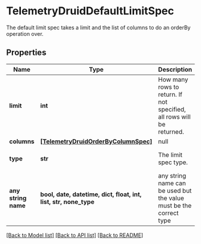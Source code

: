 # TelemetryDruidDefaultLimitSpec

The default limit spec takes a limit and the list of columns to do an orderBy operation over.
## Properties
Name | Type | Description | Notes
------------ | ------------- | ------------- | -------------
**limit** | **int** | How many rows to return. If not specified, all rows will be returned. | 
**columns** | [**[TelemetryDruidOrderByColumnSpec]**](TelemetryDruidOrderByColumnSpec.md) | null | 
**type** | **str** | The limit spec type. | defaults to "default"
**any string name** | **bool, date, datetime, dict, float, int, list, str, none_type** | any string name can be used but the value must be the correct type | [optional]

[[Back to Model list]](../README.md#documentation-for-models) [[Back to API list]](../README.md#documentation-for-api-endpoints) [[Back to README]](../README.md)


